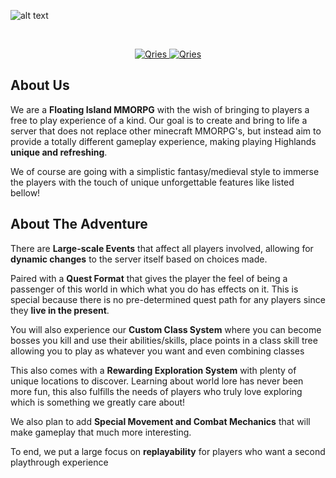 ![alt text](https://cdn.discordapp.com/attachments/624405523948765184/929258052778086420/highlandslogo2.png)
<html>
   <body>
      <br>
      <a href="https://discord.gg/WygcPk4">
      <p align="center">
         <img alt="Qries" src="https://img.shields.io/badge/Discord-Join%20Us!-5865F2?style=for-the-badge" style="max-width: 100%;">
      </a>
      <a href="http://144.217.61.241:8100/#enveat:404:92:-87:0:-1.57:1.57:0:0:free">
         <img alt="Qries" src="https://img.shields.io/badge/Interactive%203D%20Map-Bluemap-0065cc?style=for-the-badge" style="max-width: 100%;">
      </p>
      </a>
   </body>
</html>

<h2 align="left">
   About Us
</h2>

We are a **Floating Island MMORPG** with the wish of bringing to players a free to play experience of a kind. Our goal is to create and bring to life a server that does not replace other minecraft MMORPG's, but instead aim to provide a totally different gameplay experience, making playing Highlands **unique and refreshing**.

We of course are going with a simplistic fantasy/medieval style to immerse the players with the touch of unique unforgettable features like listed bellow!

<h2 align="left">
   About The Adventure
</h2>

There are **Large-scale Events** that affect all players involved, allowing for **dynamic changes** to the server itself based on choices made.
   
Paired with a **Quest Format** that gives the player the feel of being a passenger of this world in which what you do has effects on it. This is special because there is no pre-determined quest path for any players since they **live in the present**.
   
You will also experience our **Custom Class System** where you can become bosses you kill and use their abilities/skills, place points in a class skill tree allowing you to play as whatever you want and even combining classes
   
This also comes with a **Rewarding Exploration System** with plenty of unique locations to discover. Learning about world lore has never been more fun, this also fulfills the needs of players who truly love exploring which is something we greatly care about!
   
We also plan to add **Special Movement and Combat Mechanics** that will make gameplay that much more interesting.
   
To end, we put a large focus on **replayability** for players who want a second playthrough experience
